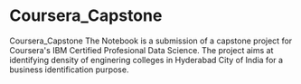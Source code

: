 # Coursera_Capstone
Coursera_Capstone
The Notebook is a submission of a capstone project for Coursera's IBM Certified Profesional Data Science. The project aims at identifying density of enginering colleges in Hyderabad City of India for a business identification purpose. 
